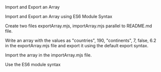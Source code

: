 Import and Export an Array

Import and Export an Array using ES6 Module Syntax

Create two files exportArray.mjs, importArray.mjs parallel to README.md file.

Write an array with the values as "countries", 190, "continents", 7, false, 6.2 in the exportArray.mjs file and export it using the default export syntax.

Import the array in the importArray.mjs file.

Use the ES6 module syntax